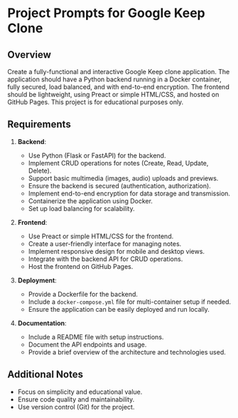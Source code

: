 # Project Prompts for Google Keep Clone

## Overview
Create a fully-functional and interactive Google Keep clone application. The application should have a Python backend running in a Docker container, fully secured, load balanced, and with end-to-end encryption. The frontend should be lightweight, using Preact or simple HTML/CSS, and hosted on GitHub Pages. This project is for educational purposes only.

## Requirements
1. **Backend**:
   - Use Python (Flask or FastAPI) for the backend.
   - Implement CRUD operations for notes (Create, Read, Update, Delete).
   - Support basic multimedia (images, audio) uploads and previews.
   - Ensure the backend is secured (authentication, authorization).
   - Implement end-to-end encryption for data storage and transmission.
   - Containerize the application using Docker.
   - Set up load balancing for scalability.

2. **Frontend**:
   - Use Preact or simple HTML/CSS for the frontend.
   - Create a user-friendly interface for managing notes.
   - Implement responsive design for mobile and desktop views.
   - Integrate with the backend API for CRUD operations.
   - Host the frontend on GitHub Pages.

3. **Deployment**:
   - Provide a Dockerfile for the backend.
   - Include a `docker-compose.yml` file for multi-container setup if needed.
   - Ensure the application can be easily deployed and run locally.

4. **Documentation**:
   - Include a README file with setup instructions.
   - Document the API endpoints and usage.
   - Provide a brief overview of the architecture and technologies used.

## Additional Notes
- Focus on simplicity and educational value.
- Ensure code quality and maintainability.
- Use version control (Git) for the project.
